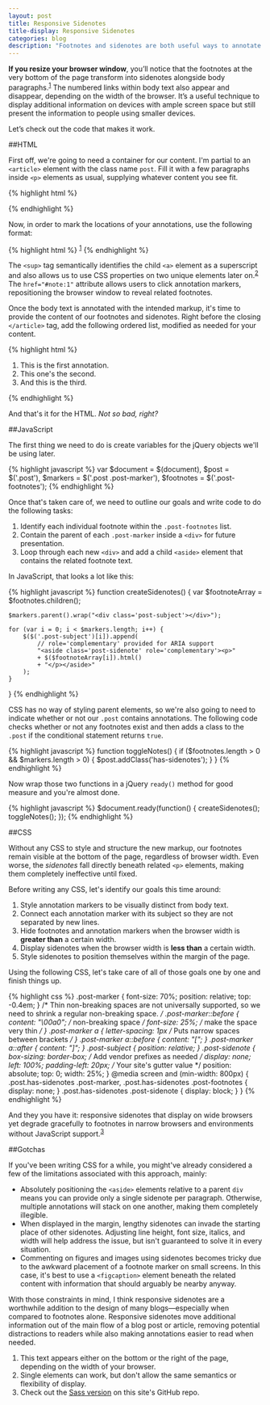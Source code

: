 ```yaml
---
layout: post
title: Responsive Sidenotes
title-display: Responsive Sidenotes
categories: blog
description: "Footnotes and sidenotes are both useful ways to annotate online blog posts and articles. With the help of responsive design, it's now possible to use both approaches at the same time."
---
```


<b class="tsc">If you resize your browser window</b>, you’ll notice that the footnotes at the very bottom of the page transform into sidenotes alongside body paragraphs.<sup class="post-marker"><a href="#note:1">1</a></sup> The numbered links within body text also appear and disappear, depending on the width of the browser. It’s a useful technique to display additional information on devices with ample screen space but still present the information to people using smaller devices.

Let’s check out the code that makes it work.


##HTML

First off, we're going to need a container for our content. I'm partial to an `<article>` element with the class name `post`. Fill it with a few paragraphs inside `<p>` elements as usual, supplying whatever content you see fit.

{% highlight html %}
<article class="post">
  <p><!-- paragraph text--></p>
  <p><!-- some more text--></p>
  <p><!-- yet even more text--></p>
</article>
{% endhighlight %}

Now, in order to mark the locations of your annotations, use the following format:

{% highlight html %}
<sup class="post-marker"><a href="#note:1">1</a></sup>
{% endhighlight %}

The `<sup>` tag semantically identifies the child `<a>` element as a superscript and also allows us to use <abbr>CSS</abbr> properties on two unique elements later on.<sup class="post-marker"><a href="#note:2">2</a></sup> The `href="#note:1"` attribute allows users to click annotation markers, repositioning the browser window to reveal related footnotes.

Once the body text is annotated with the intended markup, it's time to provide the content of our footnotes and sidenotes. Right before the closing `</article>` tag, add the following ordered list, modified as needed for your content.

{% highlight html %}
<ol class="post-footnotes">
  <li id="note:1">This is the first annotation.</li>
  <li id="note:2">This one's the second.</li>
  <li id="note:3">And this is the third.</li>
</ol>
{% endhighlight %}

And that's it for the <abbr>HTML</abbr>. *Not so bad, right?*


##JavaScript

The first thing we need to do is create variables for the jQuery objects we'll be using later.

{% highlight javascript %}
var $document = $(document),
    $post = $('.post'),
    $markers = $('.post .post-marker'),
    $footnotes = $('.post-footnotes');
{% endhighlight %}

Once that's taken care of, we need to outline our goals and write code to do the following tasks:

1. Identify each individual footnote within the `.post-footnotes` list.
2. Contain the parent of each `.post-marker` inside a `<div>` for future presentation.
3. Loop through each new `<div>` and add a child `<aside>` element that contains the related footnote text.

In JavaScript, that looks a lot like this:

{% highlight javascript %}
function createSidenotes() {
    var $footnoteArray = $footnotes.children();

    $markers.parent().wrap("<div class='post-subject'></div>");

    for (var i = 0; i < $markers.length; i++) {
        $($('.post-subject')[i]).append(
            // role='complementary' provided for ARIA support
            "<aside class='post-sidenote' role='complementary'><p>"
            + $($footnoteArray[i]).html()
            + "</p></aside>"
        );
    }
}
{% endhighlight %}

<abbr>CSS</abbr> has no way of styling parent elements, so we're also going to need to indicate whether or not our `.post` contains annotations. The following code checks whether or not any footnotes exist and then adds a class to the `.post` if the conditional statement returns `true`.

{% highlight javascript %}
function toggleNotes() {
    if ($footnotes.length > 0 && $markers.length > 0) {
        $post.addClass('has-sidenotes');
    }
}
{% endhighlight %}

Now wrap those two functions in a jQuery `ready()` method for good measure and you're almost done.

{% highlight javascript %}
$document.ready(function() {
    createSidenotes();
    toggleNotes();
});
{% endhighlight %}


##CSS

Without any <abbr>CSS</abbr> to style and structure the new markup, our footnotes remain visible at the bottom of the page, regardless of browser width. Even worse, the *sidenotes* fall directly beneath related `<p>` elements, making them completely ineffective until fixed.

Before writing any <abbr>CSS</abbr>, let's identify our goals this time around:

1. Style annotation markers to be visually distinct from body text.
2. Connect each annotation marker with its subject so they are not separated by new lines.
3. Hide footnotes and annotation markers when the browser width is **greater than** a certain width.
4. Display sidenotes when the browser width is **less than** a certain width.
5. Style sidenotes to position themselves within the margin of the page.

Using the following <abbr>CSS</abbr>, let's take care of all of those goals one by one and finish things up.

{% highlight css %}
.post-marker {
  font-size: 70%;
  position: relative;
  top: -0.4em;
}
/* Thin non-breaking spaces are not universally supported,
   so we need to shrink a regular non-breaking space. */
.post-marker::before {
  content: "\00a0"; /* non-breaking space */
  font-size: 25%; /* make the space very thin */
}
.post-marker a {
  letter-spacing: 1px /* Puts narrow spaces between brackets */
}
.post-marker a::before {
  content: "[";
}
.post-marker a::after {
  content: "]";
}
.post-subject {
  position: relative;
}
.post-sidenote {
  box-sizing: border-box; /* Add vendor prefixes as needed */
  display: none;
  left: 100%;
  padding-left: 20px; /* Your site's gutter value */
  position: absolute;
  top: 0;
  width: 25%;
}
@media screen and (min-width: 800px) {
  .post.has-sidenotes .post-marker,
  .post.has-sidenotes .post-footnotes {
    display: none;
  }
  .post.has-sidenotes .post-sidenote {
    display: block;
  }
}
{% endhighlight %}

And they you have it: responsive sidenotes that display on wide browsers yet degrade gracefully to footnotes in narrow browsers and environments without JavaScript support.<sup class="post-marker"><a href="#note:3">3</a></sup>

##Gotchas

If you've been writing <abbr>CSS</abbr> for a while, you might've already considered a few of the limitations associated with this approach, mainly:

* Absolutely positioning the `<aside>` elements relative to a parent `div` means you can provide only a single sidenote per paragraph. Otherwise, multiple annotations will stack on one another, making them completely illegible.
* When displayed in the margin, lengthy sidenotes can invade the starting place of other sidenotes. Adjusting line height, font size, italics, and width will help address the issue, but isn't guaranteed to solve it in every situation.
* Commenting on figures and images using sidenotes becomes tricky due to the awkward placement of a footnote marker on small screens. In this case, it's best to use a `<figcaption>` element beneath the related content with information that should arguably be nearby anyway.

With those constraints in mind, I think responsive sidenotes are a worthwhile addition to the design of many blogs—especially when compared to footnotes alone. Responsive sidenotes move additional information out of the main flow of a blog post or article, removing potential distractions to readers while also making annotations easier to read when needed.

<ol class="post-footnotes">
  <li id="note:1">This text appears either on the bottom or the right of the page, depending on the width of your browser.</li>
	<li id="note:2">Single elements can work, but don't allow the same semantics or flexibility of display.</li>
  <li id="note:3">Check out the <a href="https://github.com/johndjameson/johndjameson.com/blob/master/sass/modules/_post.sass">Sass version</a> on this site's GitHub repo. </li>
</ol>